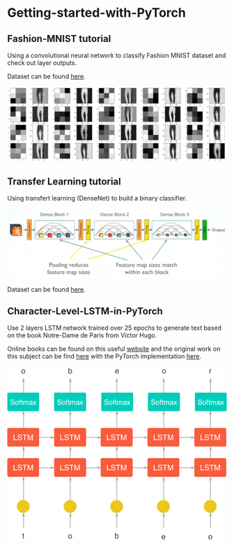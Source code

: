 # Getting-started-with-PyTorch

## Fashion-MNIST tutorial

Using a convolutional neural network to classify Fashion MNIST dataset and check out layer outputs.

Dataset can be found [here](https://www.kaggle.com/zalando-research/fashionmnist).

![Screenshot](Images/MNIST.JPG)

## Transfer Learning tutorial

Using transfert learning (DenseNet) to build a binary classifier.

![Screenshot](Images/densenet.png)

Dataset can be found [here](https://www.kaggle.com/tongpython/cat-and-dog).

## Character-Level-LSTM-in-PyTorch

Use 2 layers LSTM network trained over 25 epochs to generate text based on the book Notre-Dame de Paris from Victor Hugo.

Online books can be found on this useful [website](http://www.gutenberg.org/wiki/Main_Page) and the original work on this subject can be find [here](http://karpathy.github.io/2015/05/21/rnn-effectiveness/)
with the PyTorch implementation [here](https://github.com/karpathy/char-rnn).

![alt text](Character-Level-LSTM-in-PyTorch/assets/charRNN.png)
